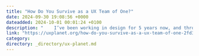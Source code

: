 ```yaml
---
title: "How Do You Survive as a UX Team of One?"
date: 2024-09-30 19:08:56 +0000
dateadded: 2024-10-01 00:01:24 +0100
description: "    I’ve been working in design for 5 years now, and throughout my career, I’ve always been a design team of one. I  Continue reading on UX Planet »  "
link: "https://uxplanet.org/how-do-you-survive-as-a-ux-team-of-one-2fd335495432?source=rss----819cc2aaeee0---4"
category:
directory: _directory/ux-planet.md
---
```

